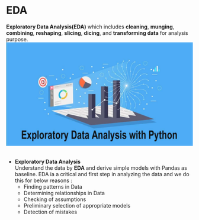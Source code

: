 # EDA

__Exploratory Data Analysis(EDA)__ which includes __cleaning__, __munging__, __combining__, __reshaping__, __slicing__, __dicing__, and __transforming data__ for analysis purpose.
![images.jpg](images/eda.jpg)<br><br>
* __Exploratory Data Analysis__ <br/>
Understand the data by __EDA__ and derive simple models with Pandas as baseline.
EDA ia a critical and first step in analyzing the data and we do this for below reasons :
    - Finding patterns in Data
    - Determining relationships in Data
    - Checking of assumptions
    - Preliminary selection of appropriate models
    - Detection of mistakes 

